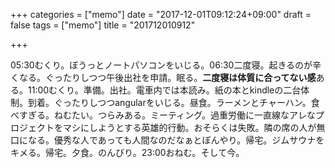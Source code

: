 +++
categories = ["memo"]
date = "2017-12-01T09:12:24+09:00"
draft = false
tags = ["memo"]
title = "201712010912"

+++

05:30むくり。ぼうっとノートパソコンをいじる。06:30二度寝。起きるのが辛くなる。ぐったりしつつ午後出社を申請。眠る。**二度寝は体質に合ってない感**ある。11:00むくり。準備。出社。電車内では本読み。紙の本とkindleの二台体制。到着。ぐったりしつつangularをいじる。昼食。ラーメンとチャーハン。食べすぎる。ねむたい。つらみある。ミーティング。過重労働に一直線なアレなプロジェクトをマシにしようとする英雄的行動。おそらくは失敗。隣の席の人が無口になる。優秀な人であっても人間なのだなぁとぼんやり。帰宅。ジムサウナをキメる。帰宅。夕食。のんびり。23:00おねむ。そして今。
